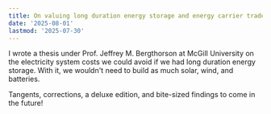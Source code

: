 ```yaml
---
title: On valuing long duration energy storage and energy carrier trade in net-zero energy systems
date: '2025-08-01'
lastmod: '2025-07-30'
---
```

I wrote a thesis under Prof. Jeffrey M. Bergthorson at McGill University on the electricity system costs we could avoid if we had long duration energy storage. With it, we wouldn't need to build as much solar, wind, and batteries.



Tangents, corrections, a deluxe edition, and bite-sized findings to come in the future!

